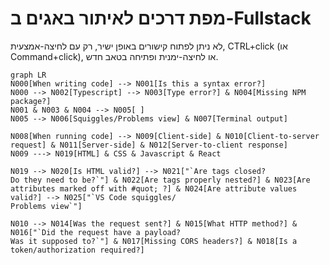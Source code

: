 # מפת דרכים לאיתור באגים ב-Fullstack

לא ניתן לפתוח קישורים באופן ישיר, רק עם לחיצה-אמצעית, CTRL+click (או Command+click), או לחיצה-ימנית ופתיחה בטאב חדש.

```mermaid
graph LR
N000[When writing code] --> N001[Is this a syntax error?]
N000 --> N002[Typescript] --> N003[Type error?] & N004[Missing NPM package?]
N001 & N003 & N004 --> N005[ ]
N005 --> N006[Squiggles/Problems view] & N007[Terminal output]

N008[When running code] --> N009[Client-side] & N010[Client-to-server request] & N011[Server-side] & N012[Server-to-client response]
N009 ---> N019[HTML] & CSS & Javascript & React

N019 --> N020[Is HTML valid?] --> N021["`Are tags closed?
Do they need to be?`"] & N022[Are tags properly nested?] & N023[Are attributes marked off with #quot; ?] & N024[Are attribute values valid?] --> N025["`VS Code squiggles/
Problems view`"]

N010 --> N014[Was the request sent?] & N015[What HTTP method?] & N016["`Did the request have a payload?
Was it supposed to?`"] & N017[Missing CORS headers?] & N018[Is a token/authorization required?]


```